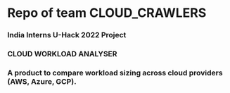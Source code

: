 # Repo of team CLOUD_CRAWLERS 

### India Interns U-Hack 2022 Project

### CLOUD WORKLOAD ANALYSER
### A product to compare workload sizing across cloud providers (AWS, Azure, GCP).
